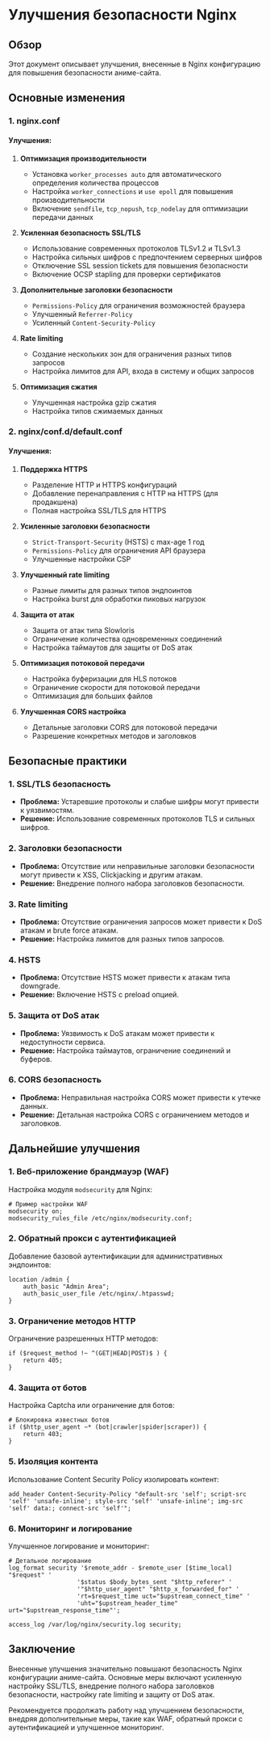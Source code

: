 # Улучшения безопасности Nginx

## Обзор

Этот документ описывает улучшения, внесенные в Nginx конфигурацию для повышения безопасности аниме-сайта.

## Основные изменения

### 1. nginx.conf

#### Улучшения:

1. **Оптимизация производительности**
   - Установка `worker_processes auto` для автоматического определения количества процессов
   - Настройка `worker_connections` и `use epoll` для повышения производительности
   - Включение `sendfile`, `tcp_nopush`, `tcp_nodelay` для оптимизации передачи данных

2. **Усиленная безопасность SSL/TLS**
   - Использование современных протоколов TLSv1.2 и TLSv1.3
   - Настройка сильных шифров с предпочтением серверных шифров
   - Отключение SSL session tickets для повышения безопасности
   - Включение OCSP stapling для проверки сертификатов

3. **Дополнительные заголовки безопасности**
   - `Permissions-Policy` для ограничения возможностей браузера
   - Улучшенный `Referrer-Policy`
   - Усиленный `Content-Security-Policy`

4. **Rate limiting**
   - Создание нескольких зон для ограничения разных типов запросов
   - Настройка лимитов для API, входа в систему и общих запросов

5. **Оптимизация сжатия**
   - Улучшенная настройка gzip сжатия
   - Настройка типов сжимаемых данных

### 2. nginx/conf.d/default.conf

#### Улучшения:

1. **Поддержка HTTPS**
   - Разделение HTTP и HTTPS конфигураций
   - Добавление перенаправления с HTTP на HTTPS (для продакшена)
   - Полная настройка SSL/TLS для HTTPS

2. **Усиленные заголовки безопасности**
   - `Strict-Transport-Security` (HSTS) с max-age 1 год
   - `Permissions-Policy` для ограничения API браузера
   - Улучшенные настройки CSP

3. **Улучшенный rate limiting**
   - Разные лимиты для разных типов эндпоинтов
   - Настройка burst для обработки пиковых нагрузок

4. **Защита от атак**
   - Защита от атак типа Slowloris
   - Ограничение количества одновременных соединений
   - Настройка таймаутов для защиты от DoS атак

5. **Оптимизация потоковой передачи**
   - Настройка буферизации для HLS потоков
   - Ограничение скорости для потоковой передачи
   - Оптимизация для больших файлов

6. **Улучшенная CORS настройка**
   - Детальные заголовки CORS для потоковой передачи
   - Разрешение конкретных методов и заголовков

## Безопасные практики

### 1. SSL/TLS безопасность

- **Проблема:** Устаревшие протоколы и слабые шифры могут привести к уязвимостям.
- **Решение:** Использование современных протоколов TLS и сильных шифров.

### 2. Заголовки безопасности

- **Проблема:** Отсутствие или неправильные заголовки безопасности могут привести к XSS, Clickjacking и другим атакам.
- **Решение:** Внедрение полного набора заголовков безопасности.

### 3. Rate limiting

- **Проблема:** Отсутствие ограничения запросов может привести к DoS атакам и brute force атакам.
- **Решение:** Настройка лимитов для разных типов запросов.

### 4. HSTS

- **Проблема:** Отсутствие HSTS может привести к атакам типа downgrade.
- **Решение:** Включение HSTS с preload опцией.

### 5. Защита от DoS атак

- **Проблема:** Уязвимость к DoS атакам может привести к недоступности сервиса.
- **Решение:** Настройка таймаутов, ограничение соединений и буферов.

### 6. CORS безопасность

- **Проблема:** Неправильная настройка CORS может привести к утечке данных.
- **Решение:** Детальная настройка CORS с ограничением методов и заголовков.

## Дальнейшие улучшения

### 1. Веб-приложение брандмауэр (WAF)

Настройка модуля `modsecurity` для Nginx:

```nginx
# Пример настройки WAF
modsecurity on;
modsecurity_rules_file /etc/nginx/modsecurity.conf;
```

### 2. Обратный прокси с аутентификацией

Добавление базовой аутентификации для административных эндпоинтов:

```nginx
location /admin {
    auth_basic "Admin Area";
    auth_basic_user_file /etc/nginx/.htpasswd;
}
```

### 3. Ограничение методов HTTP

Ограничение разрешенных HTTP методов:

```nginx
if ($request_method !~ ^(GET|HEAD|POST)$ ) {
    return 405;
}
```

### 4. Защита от ботов

Настройка Captcha или ограничение для ботов:

```nginx
# Блокировка известных ботов
if ($http_user_agent ~* (bot|crawler|spider|scraper)) {
    return 403;
}
```

### 5. Изоляция контента

Использование Content Security Policy изолировать контент:

```nginx
add_header Content-Security-Policy "default-src 'self'; script-src 'self' 'unsafe-inline'; style-src 'self' 'unsafe-inline'; img-src 'self' data:; connect-src 'self'";
```

### 6. Мониторинг и логирование

Улучшенное логирование и мониторинг:

```nginx
# Детальное логирование
log_format security '$remote_addr - $remote_user [$time_local] "$request" '
                   '$status $body_bytes_sent "$http_referer" '
                   '"$http_user_agent" "$http_x_forwarded_for" '
                   'rt=$request_time uct="$upstream_connect_time" '
                   'uht="$upstream_header_time" urt="$upstream_response_time"';

access_log /var/log/nginx/security.log security;
```

## Заключение

Внесенные улучшения значительно повышают безопасность Nginx конфигурации аниме-сайта. Основные меры включают усиленную настройку SSL/TLS, внедрение полного набора заголовков безопасности, настройку rate limiting и защиту от DoS атак.

Рекомендуется продолжать работу над улучшением безопасности, внедряя дополнительные меры, такие как WAF, обратный прокси с аутентификацией и улучшенное мониторинг.